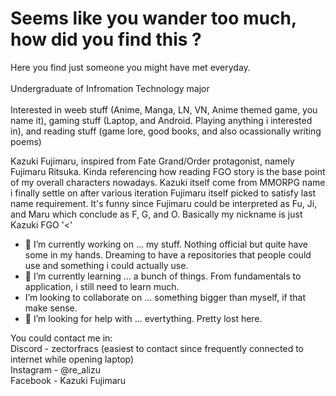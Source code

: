 <h1> Seems like you wander too much, how did you find this ? </h1>

Here you find just someone you might have met everyday. <br><br>
Undergraduate of Infromation Technology major <br><br>
Interested in weeb stuff (Anime, Manga, LN, VN, Anime themed game, you name it), gaming stuff (Laptop, and Android. Playing anything i interested in), and reading stuff (game lore, good books, and also ocassionally writing poems) <br>

Kazuki Fujimaru, inspired from Fate Grand/Order protagonist, namely Fujimaru Ritsuka. Kinda referencing how reading FGO story is the base point of my overall characters nowadays.
Kazuki itself come from MMORPG name i finally settle on after various iteration
Fujimaru itself picked to satisfy last name requirement. It's funny since Fujimaru could be interpreted as Fu, Ji, and Maru which conclude as F, G, and O.
Basically my nickname is just Kazuki FGO '<' 


- 🔭 I’m currently working on ... my stuff. Nothing official but quite have some in my hands. Dreaming to have a repositories that people could use and something i could actually use.
- 🌱 I’m currently learning ... a bunch of things. From fundamentals to application, i still need to learn much.
-  I’m looking to collaborate on ... something bigger than myself, if that make sense.
- 🤔 I’m looking for help with ... evertything. Pretty lost here.

You could contact me in:<br>
Discord - zectorfracs (easiest to contact since frequently connected to internet while opening laptop)<br>
Instagram - @re_alizu<br>
Facebook - Kazuki Fujimaru
